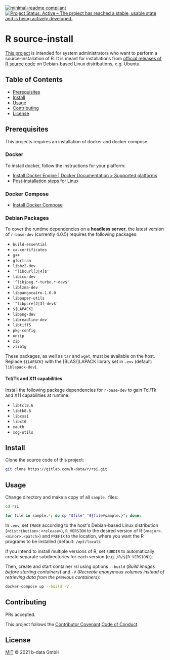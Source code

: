 [![minimal-readme compliant](https://img.shields.io/badge/readme%20style-minimal-brightgreen.svg)](https://github.com/RichardLitt/standard-readme/blob/master/example-readmes/minimal-readme.md) [![Project Status: Active – The project has reached a stable, usable state and is being actively developed.](https://www.repostatus.org/badges/latest/active.svg)](https://www.repostatus.org/#active)

# R source-install

[This project](https://gitlab.com/b-data/r/rsi) is intended for system
administrators who want to perform a source-installation of R. It is meant for
installations from
[official releases of R source code](https://cran.r-project.org/src/base/)
on Debian-based Linux distributions, e.g. Ubuntu.

## Table of Contents

*  [Prerequisites](#prerequisites)
*  [Install](#install)
*  [Usage](#usage)
*  [Contributing](#contributing)
*  [License](#license)

## Prerequisites

This projects requires an installation of docker and docker compose.

### Docker

To install docker, follow the instructions for your platform:

*  [Install Docker Engine | Docker Documentation > Supported platforms](https://docs.docker.com/engine/install/#supported-platforms)
*  [Post-installation steps for Linux](https://docs.docker.com/engine/install/linux-postinstall/)

### Docker Compose

*  [Install Docker Compose](https://docs.docker.com/compose/install/)

### Debian Packages

To cover the runtime dependencies on a **headless server**, the latest version of
`r-base-dev` (currently 4.0.5) requires the following packages:

*  `build-essential`
*  `ca-certificates`
*  `g++`
*  `gfortran`
*  `libbz2-dev`
*  `'^libcurl[3|4]$'`
*  `libicu-dev`
*  `'^libjpeg.*-turbo.*-dev$'`
*  `liblzma-dev`
*  `libpangocairo-1.0.0`
*  `libpaper-utils`
*  `'^libpcre[2|3]-dev$'`
*  `${LAPACK}`
*  `libpng-dev`
*  `libreadline-dev`
*  `libtiff5`
*  `pkg-config`
*  `unzip`
*  `zip`
*  `zlib1g`

These packages, as well as `tar` and `wget`, must be available on the host.
Replace `${LAPACK}` with the \[BLAS/\]LAPACK library set in `.env` (default:
`liblapack-dev`).

#### Tcl/Tk and X11 capabilities

Install the following package dependencies for `r-base-dev` to gain Tcl/Tk and
X11 capabilities at runtime:

*  `libtcl8.6`
*  `libtk8.6`
*  `libxss1`
*  `libxt6`
*  `xauth`
*  `xdg-utils`

## Install

Clone the source code of this project:

```bash
git clone https://gitlab.com/b-data/r/rsi.git
```

## Usage

Change directory and make a copy of all `sample.` files:

```bash
cd rsi

for file in sample.*; do cp "$file" "${file#sample.}"; done;
```

In `.env`, set `IMAGE` according to the host's Debian-based Linux distribution
(`<distribution>:<release>`), `R_VERSION` to the desired version of R
(`<major>.<minor>.<patch>`) and `PREFIX` to the location, where you want the
R programs to be installed (default: `/opt/local`).

If you intend to install multiple versions of R, set `SUBDIR` to automatically
create separate subdirectories for each version (e.g. `/R/${R_VERSION}`).

Then, create and start container _rsi_ using options `--build` (_Build images
before starting containers_) and `-V` (_Recreate anonymous volumes instead of
retrieving data from the previous containers_):

```bash
docker-compose up --build -V
```

## Contributing

PRs accepted.

This project follows the
[Contributor Covenant](https://www.contributor-covenant.org)
[Code of Conduct](CODE_OF_CONDUCT.md).

## License

[MIT](LICENSE) © 2021 b-data GmbH
